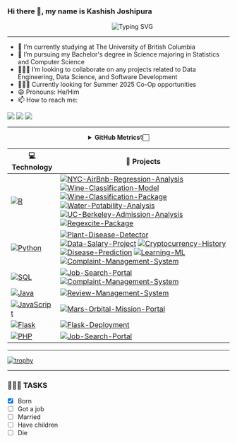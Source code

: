 ### Hi there 👋, my name is **Kashish Joshipura**

<p align = "center"
   
&nbsp;&nbsp;&nbsp;&nbsp;&nbsp;&nbsp;&nbsp;&nbsp;&nbsp;&nbsp;&nbsp;&nbsp;&nbsp;&nbsp;&nbsp; ![Typing SVG](https://readme-typing-svg.demolab.com/?lines=Welcome+to+my+Github+Profile)
   
</p>

<hr></hr>

- 🔭 I’m currently studying at The University of British Columbia
- 🌱 I’m pursuing my Bachelor's degree in Science majoring in Statistics and Computer Science
- 👨🏻‍💻 I’m looking to collaborate on any projects related to Data Engineering, Data Science, and Software Development
- 🧑🏻‍💼 Currently looking for Summer 2025 Co-Op opportunities
- 😄 Pronouns: He/Him
- 📫 How to reach me:
  
<a href = "https://www.linkedin.com/in/kashishjoshipura/"><img src="https://img.shields.io/badge/LinkedIn-0077B5?style=for-the-badge&logo=linkedin&logoColor=white" target="_blank"></a>
<a href = "mailto:kashishjoshipura@gmail.com"><img src= "https://img.shields.io/badge/Email_Me-D14836?style=for-the-badge&logo=gmail&logoColor=white" target="_blank"></a>
<a href = "https://probable-braid-26e.notion.site/Kashish-Joshipura-69be111ec5ba4958ba39a8aaba5bc975?pvs=4"><img src="https://img.shields.io/badge/Portfolio-000000?style=for-the-badge&logo=About.me&logoColor=blue" target="_blank"></a>


<hr></hr>

<div align="center">
    <details>
        <summary><b>GitHub Metrics👇🏻</b></summary>
    <br>
    </details>
</div>

<!-- START OF PROFILE STACK, DO NOT REMOVE -->
| 💻 **Technology** | 🚀 **Projects** |
| - | - |
| [![R](https://img.shields.io/static/v1?label=&message=R&color=009688&logo=R&logoColor=FFFFFF)](https://R.tiangolo.com/) | [![NYC-AirBnb-Regression-Analysis](https://img.shields.io/static/v1?label=&message=NYC-Airbnb-Regression-Analysis&color=000605&logo=github&logoColor=FFFFFF&labelColor=000605)](https://github.com/kashish1928/NYC-Airbnb-Regression-Analysis) [![Wine-Classification-Model](https://img.shields.io/static/v1?label=&message=Wine-Classification-Model&color=000605&logo=github&logoColor=FFFFFF&labelColor=000605)](https://github.com/DSCI-310-2023/dsci-310-group-02) [![Wine-Classification-Package](https://img.shields.io/static/v1?label=&message=Wine-Classification-Package&color=000605&logo=github&logoColor=FFFFFF&labelColor=000605)](https://github.com/DSCI-310-2023/dsci-310-group-02-pkg)[![Water-Potability-Analysis](https://img.shields.io/static/v1?label=&message=Water-Potability-Analysis&color=000605&logo=github&logoColor=FFFFFF&labelColor=000605)](https://github.com/kashish1928/Dsci100_Group93_) [![UC-Berkeley-Admission-Analysis](https://img.shields.io/static/v1?label=&message=UC-Berkeley-Admission-Analysis&color=000605&logo=github&logoColor=FFFFFF&labelColor=000605)](https://github.com/kashish1928/STAT201_Group_03) [![Regexcite-Package](https://img.shields.io/static/v1?label=&message=Regexcite-Package&color=000605&logo=github&logoColor=FFFFFF&labelColor=000605)](https://github.com/kashish1928/regexcite)|
| [![Python](https://img.shields.io/static/v1?label=&message=Python&color=3776AB&logo=Python&logoColor=FFFFFF)](https://www.python.org/) | [![Plant-Disease-Detector](https://img.shields.io/static/v1?label=&message=Plant-Disease-Detector&color=000605&logo=github&logoColor=FFFFFF&labelColor=000605)](https://github.com/kashish1928/Plant_Disease_Detector) [![Data-Salary-Project](https://img.shields.io/static/v1?label=&message=Data-Salary-Project&color=000605&logo=github&logoColor=FFFFFF&labelColor=000605)](https://github.com/kashish1928/data_salary_project/tree/main) [![Cryptocurrency-History](https://img.shields.io/static/v1?label=&message=Cryptocurrency-History&color=000605&logo=github&logoColor=FFFFFF&labelColor=000605)](https://github.com/kashish1928/Cryptocurrency_History) [![Disease-Prediction](https://img.shields.io/static/v1?label=&message=Disease-Prediction&color=000605&logo=github&logoColor=FFFFFF&labelColor=000605)](https://github.com/kashish1928/Disease_prediction) [![Learning-ML](https://img.shields.io/static/v1?label=&message=Learning-ML&color=000605&logo=github&logoColor=FFFFFF&labelColor=000605)](https://github.com/kashish1928/learning_ML) [![Complaint-Management-System](https://img.shields.io/static/v1?label=&message=Complaint-Management-System&color=000605&logo=github&logoColor=FFFFFF&labelColor=000605)](https://github.com/kashish1928/Complain-Management-System)|
| [![SQL](https://img.shields.io/static/v1?label=&message=SQL&color=4EAA25&logo=GNU%20Bash&logoColor=FFFFFF)](https://www.gnu.org/) | [![Job-Search-Portal](https://img.shields.io/static/v1?label=&message=Job-Search-Portal&color=000605&logo=github&logoColor=FFFFFF&labelColor=000605)](https://github.com/kashish1928/Job_Search_Portal) [![Complaint-Management-System](https://img.shields.io/static/v1?label=&message=Complaint-Management-System&color=000605&logo=github&logoColor=FFFFFF&labelColor=000605)](https://github.com/kashish1928/Complain-Management-System) |
| [![Java](https://img.shields.io/static/v1?label=&message=Java&color=339933&logo=openjdk&logoColor=FFFFFF)](https://java.org/en/) | [![Review-Management-System](https://img.shields.io/static/v1?label=&message=Review-Management-System&color=000605&logo=github&logoColor=FFFFFF&labelColor=000605)](https://github.com/kashish1928/Review_Management_System) |
| [![JavaScript](https://img.shields.io/static/v1?label=&message=JavaScript&color=F7DF1E&logo=JavaScript&logoColor=FFFFFF)](https://javascript.info/) | [![Mars-Orbital-Mission-Portal](https://img.shields.io/static/v1?label=&message=Mars-Orbital-Mission-Portal&color=000605&logo=github&logoColor=FFFFFF&labelColor=000605)](https://github.com/kashish1928/Sample-Beginner-Document) |
| [![Flask](https://img.shields.io/static/v1?label=&message=Flask&color=000000&logo=Flask&logoColor=FFFFFF)](https://flask.palletsprojects.com/en/2.1.x/) | [![Flask-Deployment](https://img.shields.io/static/v1?label=&message=Flask-Deployment&color=000605&logo=github&logoColor=FFFFFF&labelColor=000605)](https://github.com/kashish1928/Flask_Deployment)|
| [![PHP](https://img.shields.io/static/v1?label=&message=PHP&color=352386&logo=PHP&logoColor=FF1155)](https://www.php.net/) | [![Job-Search-Portal](https://img.shields.io/static/v1?label=&message=Job-Search-Portal&color=000605&logo=github&logoColor=FFFFFF&labelColor=000605)](https://github.com/kashish1928/Job_Search_Portal)|

<hr></hr>


<!-- <div align="center">
    <details>
        <summary><b>Work Experience👇🏻</b></summary>
    <br>

   <ul>
      <li>Data Science Intern at BC Hydro</li>
      <img src="https://th.bing.com/th/id/OIP.txWq7ZtNICPOn_Ev3piijwHaEK?w=317&h=180&c=7&r=0&o=5&dpr=2&pid=1.7" target="_blank" width="600" height="300">
      <li>Software Developer at Vancouver General Hospital (OVCARE)</li>
      <img src="https://obgyn.ubc.ca/files/2019/12/OVCARE.png" target="_blank" width="600" height="300">
      <li>Data Analyst Intern at Samsung Electronics</li>
      <img src="https://images.samsung.com/is/image/samsung/assets/global/about-us/brand/logo/720_600_1.png?$720_N_PNG$" target="_blank" width="600" height="300">
   </ul>
    </details>
</div>


<hr></hr>


<p>&nbsp;<img align="center" src="https://github-readme-stats.vercel.app/api?username=kashish1928&show_icons=true&locale=en&theme=dark" alt="kashish1928" /></p>
-->

[![trophy](https://github-profile-trophy.vercel.app/?username=kashish1928&row=2&column=3)](https://github.com/ryo-ma/github-profile-trophy)


<hr></hr>

<h3> 👨🏻‍💻 TASKS </h3>

- [x] Born
- [ ] Got a job
- [ ] Married
- [ ] Have children
- [ ] Die
